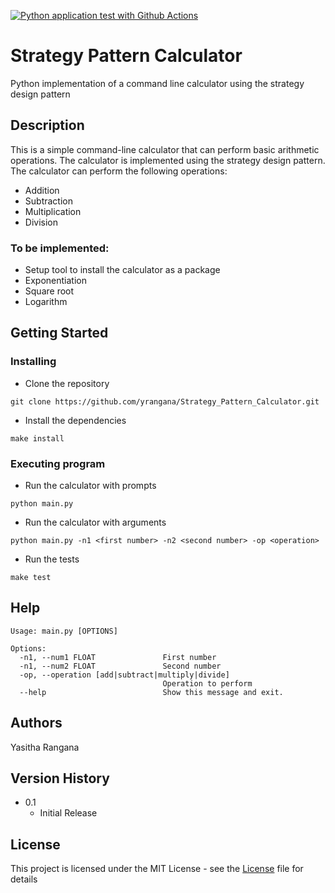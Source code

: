 [![Python application test with Github Actions](https://github.com/yrangana/Strategy_Pattern_Calculator/actions/workflows/main.yml/badge.svg)](https://github.com/yrangana/Strategy_Pattern_Calculator/actions/workflows/main.yml)

# Strategy Pattern Calculator
Python implementation of a command line calculator using the strategy design pattern 

## Description
This is a simple command-line calculator that can perform basic arithmetic operations. The calculator is implemented using the strategy design pattern. The calculator can perform the following operations:

- Addition
- Subtraction
- Multiplication
- Division

### To be implemented:

- Setup tool to install the calculator as a package
- Exponentiation
- Square root
- Logarithm

## Getting Started

### Installing
- Clone the repository
```
git clone https://github.com/yrangana/Strategy_Pattern_Calculator.git
```
- Install the dependencies
```
make install
```

### Executing program

- Run the calculator with prompts
```
python main.py
```

- Run the calculator with arguments
```
python main.py -n1 <first number> -n2 <second number> -op <operation>
```

- Run the tests
```
make test
```

## Help

```
Usage: main.py [OPTIONS]

Options:
  -n1, --num1 FLOAT               First number
  -n1, --num2 FLOAT               Second number
  -op, --operation [add|subtract|multiply|divide]
                                  Operation to perform
  --help                          Show this message and exit.
```

## Authors
Yasitha Rangana

## Version History
* 0.1
    * Initial Release

## License
This project is licensed under the MIT License - see the [License](LICENSE) file for details
